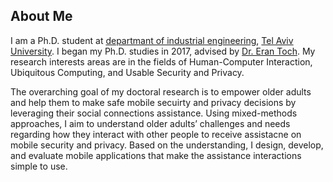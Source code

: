 ## About Me

I am a Ph.D. student at [departmant of industrial engineering](https://en-engineering.tau.ac.il/), [Tel Aviv University](https://english.tau.ac.il/). I began my Ph.D. studies in 2017, advised by [Dr. Eran Toch](https://toch.tau.ac.il/?page_id=198). My research interests areas are in the fields of Human-Computer Interaction, Ubiquitous Computing, and Usable Security and Privacy. 

The overarching goal of my doctoral research is to empower older adults and help them to make safe mobile secuirty and privacy decisions by leveraging their social connections assistance. Using mixed-methods approaches, I aim to understand older adults’ challenges and needs regarding how they interact with other people to receive assistacne on mobile security and privacy. Based on the understanding, I design, develop, and evaluate mobile applications that make the assistance interactions simple to use. 
